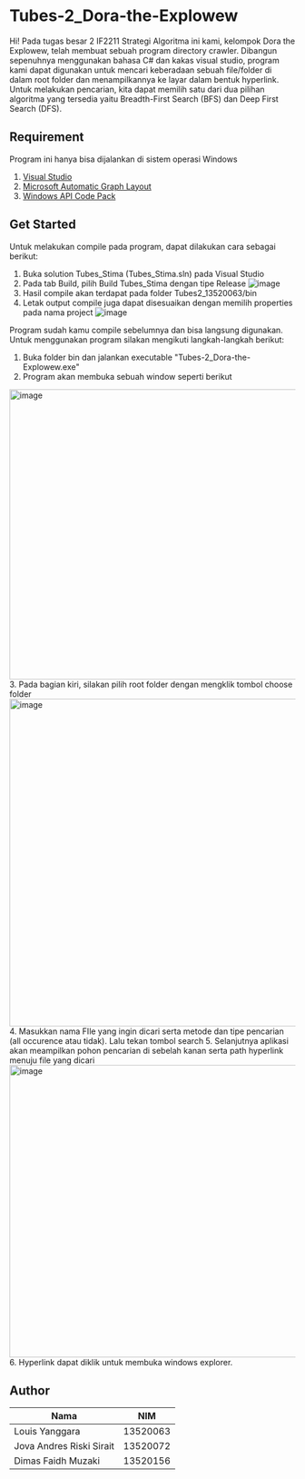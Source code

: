 # Tubes-2_Dora-the-Explowew
Hi! Pada tugas besar 2 IF2211 Strategi Algoritma ini kami, kelompok Dora the Explowew, telah membuat sebuah program directory crawler. Dibangun sepenuhnya menggunakan bahasa C# dan kakas visual studio, program kami dapat digunakan untuk mencari keberadaan sebuah file/folder di dalam root folder dan menampilkannya ke layar dalam bentuk hyperlink. Untuk melakukan pencarian, kita dapat memilih satu dari dua pilihan algoritma yang tersedia yaitu Breadth-First Search (BFS) dan Deep First Search (DFS).

## Requirement
Program ini hanya bisa dijalankan di sistem operasi Windows
1. [Visual Studio](https://visualstudio.microsoft.com/)
2. [Microsoft Automatic Graph Layout](https://github.com/microsoft/automatic-graph-layout)
3. [Windows API Code Pack](https://www.nuget.org/packages/WindowsAPICodePack/)
## Get Started
Untuk melakukan compile pada program, dapat dilakukan cara sebagai berikut:
1. Buka solution Tubes_Stima (Tubes_Stima.sln) pada Visual Studio
2. Pada tab Build, pilih Build Tubes_Stima dengan tipe Release
![image](https://user-images.githubusercontent.com/64909665/160079741-24afda72-317f-4e32-b986-63eca4d78662.png)
4. Hasil compile akan terdapat pada folder Tubes2_13520063/bin
5. Letak output compile juga dapat disesuaikan dengan memilih properties pada nama project
![image](https://user-images.githubusercontent.com/64909665/160079805-563b1696-cb67-4b74-b4bc-0b247be923a6.png)

Program sudah kamu compile sebelumnya dan bisa langsung digunakan. Untuk menggunakan program silakan mengikuti langkah-langkah berikut:
1. Buka folder bin dan jalankan executable "Tubes-2_Dora-the-Explowew.exe"
2. Program akan membuka sebuah window seperti berikut
<img width="511" alt="image" src="https://user-images.githubusercontent.com/72780615/160052191-fcf53cb6-aba3-4ade-9ce1-0f1470b6329e.png">
3. Pada bagian kiri, silakan pilih root folder dengan mengklik tombol choose folder
<img width="577" alt="image" src="https://user-images.githubusercontent.com/72780615/160052304-6d3da2ae-9937-404a-9055-fc3514f87e38.png">
4. Masukkan nama FIle yang ingin dicari serta metode dan tipe pencarian (all occurence atau tidak). Lalu tekan tombol search
5. Selanjutnya aplikasi akan meampilkan pohon pencarian di sebelah kanan serta path hyperlink menuju file yang dicari
 <img width="515" alt="image" src="https://user-images.githubusercontent.com/72780615/160052451-64f9a4a0-0278-4dc9-916b-54ab371dae7f.png">
6. Hyperlink dapat diklik untuk membuka windows explorer.

## Author
| Nama   |      NIM      |
|----------|:-------------:|
| Louis Yanggara |  13520063 |
| Jova Andres Riski Sirait |    13520072   |
| Dimas Faidh Muzaki | 13520156 |
